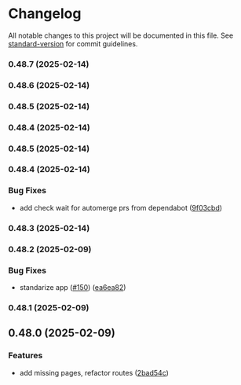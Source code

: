 # Changelog

All notable changes to this project will be documented in this file. See [standard-version](https://github.com/conventional-changelog/standard-version) for commit guidelines.

### 0.48.7 (2025-02-14)

### 0.48.6 (2025-02-14)

### 0.48.5 (2025-02-14)

### 0.48.4 (2025-02-14)

### 0.48.5 (2025-02-14)

### 0.48.4 (2025-02-14)

### Bug Fixes

- add check wait for automerge prs from dependabot ([9f03cbd](https://github.com/humexxx/trim-success/commit/9f03cbd7b4a46172c3a6f0ab8e26f11e9be520b6))

### 0.48.3 (2025-02-14)

### 0.48.2 (2025-02-09)

### Bug Fixes

- standarize app ([#150](https://github.com/humexxx/trim-success/issues/150)) ([ea6ea82](https://github.com/humexxx/trim-success/commit/ea6ea8287e1a9194d8f2a2851a61638f8bb57b9b))

### 0.48.1 (2025-02-09)

## 0.48.0 (2025-02-09)

### Features

- add missing pages, refactor routes ([2bad54c](https://github.com/humexxx/trim-success/commit/2bad54c6c0b9821ef27317ce826f757fc17a2b00))
